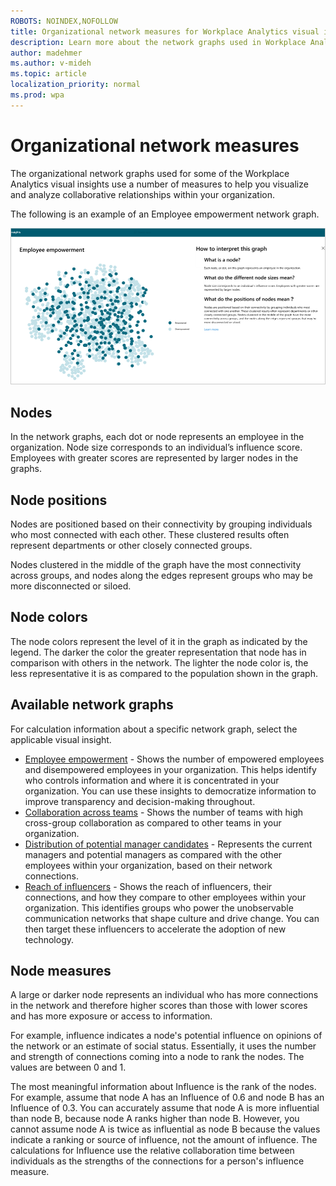 ```yaml
---
ROBOTS: NOINDEX,NOFOLLOW
title: Organizational network measures for Workplace Analytics visual insights
description: Learn more about the network graphs used in Workplace Analytics visual insights
author: madehmer
ms.author: v-mideh
ms.topic: article
localization_priority: normal 
ms.prod: wpa
---
```


# Organizational network measures

The organizational network graphs used for some of the Workplace Analytics visual insights use a number of measures to help you visualize and analyze collaborative relationships within your organization.

The following is an example of an Employee empowerment network graph.

![Employee empowerment network graph](../images/wpa/use/ona-empower.png)

## Nodes

In the network graphs, each dot or node represents an employee in the organization. Node size corresponds to an individual’s influence score. Employees with greater scores are represented by larger nodes in the graphs.

## Node positions

Nodes are positioned based on their connectivity by grouping individuals who most connected with each other. These clustered results often represent departments or other closely connected groups.

Nodes clustered in the middle of the graph have the most connectivity across groups, and nodes along the edges represent groups who may be more disconnected or siloed.

## Node colors

The node colors represent the level of it in the graph as indicated by the legend. The darker the color the greater representation that node has in comparison with others in the network. The lighter the node color is, the less representative it is as compared to the population shown in the graph.

## Available network graphs

For calculation information about a specific network graph, select the applicable visual insight.

* [Employee empowerment](improve-agility.md#visual-insights) - Shows the number of empowered employees and disempowered employees in your organization. This helps identify who controls information and where it is concentrated in your organization. You can use these insights to democratize information to improve transparency and decision-making throughout.<!--* [Cohesion within teams](boost-engagement.md#visual-insights) - Shows the teams with strong cohesion and those without strong cohesion based on average monthly collaboration activity within the team’s network. * [Collaboration across groups](improve-agility.md#visual-insights) - Shows the number of groups with high cross-group collaboration and those with low cross-group collaboration, which helps identify organizational silos and agile teams currently working within the network.-->
* [Collaboration across teams](foster-innovation.md#visual-insights) - Shows the number of teams with high cross-group collaboration as compared to other teams in your organization.
* [Distribution of potential manager candidates](develop-managers.md#visual-insights) - Represents the current managers and potential managers as compared with the other employees within your organization, based on their network connections.<!--* [Internal network connections by employee network strength](customer-focus.md#visual-insights) - Shows the number of employees with strong internal networks as compared to all other employees in your organization. * [Managers and cross-group connectivity](develop-managers.md#visual-insights) - Shows the number of well-connected managers and less-connected managers as compared to all other employees within your organization, based on their network connections. Enables you to see the impact a manager's network has on engagement and the networks of direct reports. These insights enable you to build more effective manager training programs to improve engagement and broader organizational connectivity.-->
* [Reach of influencers](accelerate-change.md#visual-insights) - Shows the reach of influencers, their connections, and how they compare to other employees within your organization. This identifies groups who power the unobservable communication networks that shape culture and drive change. You can then target these influencers to accelerate the adoption of new technology.

## Node measures

A large or darker node represents an individual who has more connections in the network and therefore higher scores than those with lower scores and has more exposure or access to information.

For example, influence indicates a node's potential influence on opinions of the network or an estimate of social status. Essentially, it uses the number and strength of connections coming into a node to rank the nodes. The values are between 0 and 1.

The most meaningful information about Influence is the rank of the nodes. For example, assume that node A has an Influence of 0.6 and node B has an Influence of 0.3. You can accurately assume that node A is more influential than node B, because node A ranks higher than node B. However, you cannot assume node A is twice as influential as node B because the values indicate a ranking or source of influence, not the amount of influence. The calculations for Influence use the relative collaboration time between individuals as the strengths of the connections for a person's influence measure.
